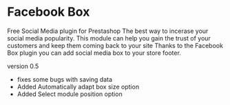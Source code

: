 # Facebook Box
 Free Social Media plugin for Prestashop
 The best way to incerase your social media popularity. This module can help you gain the trust of your customers and keep them coming back to your site
 Thanks to the Facebook Box plugin you can add social media box to your store footer.

 version 0.5
 - fixes some bugs with saving data
 - Added Automatically adapt box size option
 - Added Select module position option